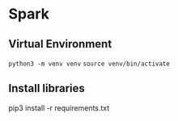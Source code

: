 # Spark

## Virtual Environment

`python3 -m venv venv`
`source venv/bin/activate`

## Install libraries

pip3 install -r requirements.txt
